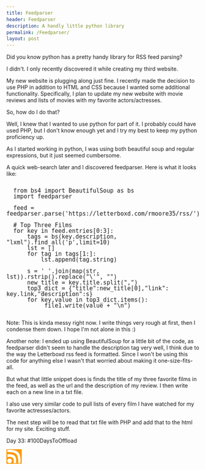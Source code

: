```yaml
---
title: Feedparser
header: Feedparser
description: A handly little python library
permalink: /Feedparser/
layout: post
---
```


Did you know python has a pretty handy library for RSS feed parsing?

I didn't. I only recently discovered it while creating my third website.

My new website is plugging along just fine. I recently made the decision to use PHP in addition to HTML and CSS because I wanted some additional functionality. Specifically, I plan to update my new website with movie reviews and lists of movies with my favorite actors/actresses.

So, how do I do that?

Well, I knew that I wanted to use python for part of it. I probably could have used PHP, but I don't know enough yet and I try my best to keep my python proficiency up.

As I started working in python, I was using both beautiful soup and regular expressions, but it just seemed cumbersome.

A quick web-search later and I discovered feedparser. Here is what it looks like:

<pre style="line-height:1;">
<code style="font-size:15px;">
  from bs4 import BeautifulSoup as bs
  import feedparser

  feed = feedparser.parse('https://letterboxd.com/rmoore35/rss/')

  # Top Three Films
  for key in feed.entries[0:3]:
      tags = bs(key.description, "lxml").find_all('p',limit=10)
      lst = []
      for tag in tags[1:]:
          lst.append(tag.string)

      s = ' '.join(map(str, lst)).rstrip().replace("\'", "")
      new_title = key.title.split(",")
      top3_dict = {"title":new_title[0],"link": key.link,"description":s}
      for key,value in top3_dict.items():
           file1.write(value + "\n")
</code>
</pre>

Note: This is kinda messy right now. I write things very rough at first, then I condense them down. I hope I'm not alone in this :)

Another note: I ended up using BeautifulSoup for a little bit of the code, as feedparser didn't seem to handle the description tag very well, I think due to the way the Letterboxd rss feed is formatted. Since I won't be using this code for anything else I wasn't that worried about making it one-size-fits-all.

But what that little snippet does is finds the title of my three favorite films in the feed, as well as the url and the description of my review. I then write each on a new line in a txt file.

I also use very similar code to pull lists of every film I have watched for my favorite actresses/actors.

The next step will be to read that txt file with PHP and add that to the html for my site. Exciting stuff.

Day 33: #100DaysToOffload

<a href="https://rmooreblog.netlify.app/feed.xml"><img src="/assets/images/rss_feed.jpg" style="opacity:1;" width="40"/></a>
